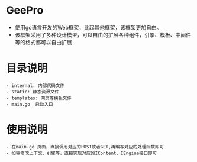 # GeePro
- 使用go语言开发的Web框架，比起其他框架，该框架更加自由。
- 该框架采用了多种设计模型，可以自由的扩展各种组件，引擎、模板、中间件等的格式都可以自由扩展
# 目录说明
    - internal: 内部代码文件
    - static: 静态资源文件
    - templates: 网页等模板文件
    - main.go  启动入口
# 使用说明
    - 在main.go 页面，直接调用对应的POST或者GET,再编写对应的处理函数即可
    - 如需修改上下文、引擎等，直接实现对应的IContent、IEngine接口即可